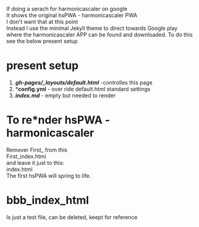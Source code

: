 If doing a serach for harmonicascaler on google  
It shows the original hsPWA - harmonicascaler PWA  
I don't want that at this point  
Instead I use the minimal Jekyll theme to direct towards Google play  
where the harmonicascaler APP can be found and downloaded. 
To do this see the below present setup


# present setup  
1. ***gh-pages/_layouts/default.html*** -controlles this page  
2. ***config.yml** - over ride default.html standard settings  
3. ***index.md*** - empty but needed to render  

# To re*nder hsPWA - harmonicascaler  
Remover First_ from this  
First_index.html  
and leave it just to this:  
index.html  
The first hsPWA will spring to life.  

# bbb_index_html  
Is just a test file, can be deleted, keept for reference  




